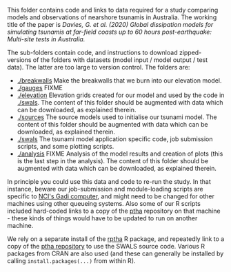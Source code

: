 This folder contains code and links to data required for a study comparing models and observations of nearshore tsunamis in Australia. The working title of the paper is *Davies, G. et al. (2020) Global dissipation models for simulating tsunamis at far-field coasts up to 60 hours post-earthquake: Multi-site tests in Australia.*

The sub-folders contain code, and instructions to download zipped-versions of the folders with datasets (model input / model output / test data). The latter are too large to version control. The folders are:

* [./breakwalls](./breakwalls) Make the breakwalls that we burn into our elevation model.
* [./gauges](./gauges) FIXME
* [./elevation](./elevation) Elevation grids created for our model and used by the code in [./swals](./swals). The content of this folder should be augmented with data which can be downloaded, as explained therein.
* [./sources](./sources) The source models used to initialise our tsunami model. The content of this folder should be augmented with data which can be downloaded, as explained therein.
* [./swals](./swals) The tsunami model application specific code, job submission scripts, and some plotting scripts. 
* [./analysis](./analysis) FIXME Analysis of the model results and creation of plots (this is the last step in the analysis). The content of this folder should be augmented with data which can be downloaded, as explained therein. 

In principle you could use this data and code to re-run the study. In that instance, beware our job-submission and module-loading scripts are specific to [NCI's Gadi computer](https://nci.org.au/our-systems/hpc-systems), and might need to be changed for other machines using other queueing systems. Also some of our R scripts included hard-coded links to a copy of the [ptha](https://github.com/GeoscienceAustralia/ptha) repository on that machine - these kinds of things would have to be updated to run on another machine.

We rely on a separate install of the [rptha](https://github.com/GeoscienceAustralia/ptha/tree/master/R) R package, and repeatedly link to a copy of the [ptha repository](https://github.com/GeoscienceAustralia/ptha) to use the SWALS source code. Various R packages from CRAN are also used (and these can generally be installed by calling `install.packages(...)` from within R).
